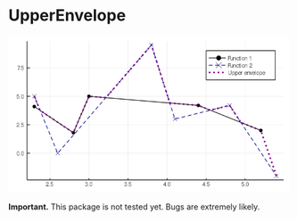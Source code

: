 # UpperEnvelope

![Example](examples/example.png)

**Important.** This package is not tested yet. Bugs are extremely likely.




